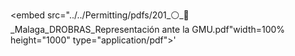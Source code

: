 
<embed src="../../Permitting/pdfs/201_⚪_🏦_Malaga_DROBRAS_Representación ante la GMU.pdf"width=100% height="1000" type="application/pdf">'
